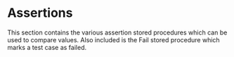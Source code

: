 # Assertions

This section contains the various assertion stored procedures which can be used to compare values. Also included is the Fail stored procedure which marks a test case as failed.